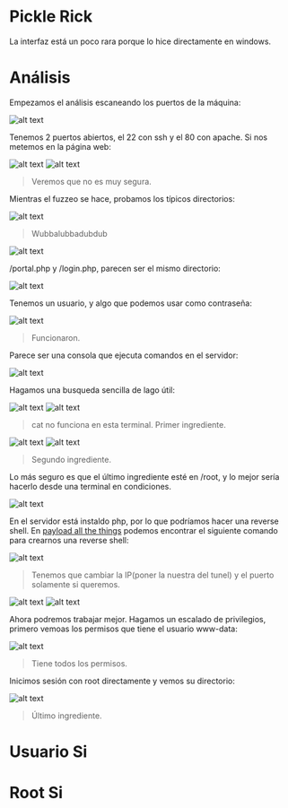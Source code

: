 # Pickle Rick

La interfaz está un poco rara porque lo hice directamente en windows.

# Análisis

Empezamos el análisis escaneando los puertos de la máquina:

![alt text](image.png)

Tenemos 2 puertos abiertos, el 22 con ssh y el 80 con apache. Si nos metemos en la página web:

![alt text](image-1.png)
![alt text](image-2.png)
> Veremos que no es muy segura.

Mientras el fuzzeo se hace, probamos los típicos directorios:

![alt text](image-3.png)
> Wubbalubbadubdub

![alt text](image-4.png)

/portal.php y /login.php, parecen ser el mismo directorio:

![alt text](image-5.png)

Tenemos un usuario, y algo que podemos usar como contraseña:

![alt text](image-6.png)
> Funcionaron.

Parece ser una consola que ejecuta comandos en el servidor:

![alt text](image-7.png)

Hagamos una busqueda sencilla de lago útil:

![alt text](image-8.png)
![alt text](image-9.png)
> cat no funciona en esta terminal.
> Primer ingrediente.

![alt text](image-10.png)
![alt text](image-11.png)
> Segundo ingrediente.

Lo más seguro es que el último ingrediente esté en /root, y lo mejor sería hacerlo desde una terminal en condiciones.

![alt text](image-12.png)

En el servidor está instaldo php, por lo que podríamos hacer una reverse shell. En [payload all the things](https://github.com/swisskyrepo/PayloadsAllTheThings/blob/master/Methodology%20and%20Resources/Reverse%20Shell%20Cheatsheet.md) podemos encontrar el siguiente comando para crearnos una reverse shell:

![alt text](image-13.png)
> Tenemos que cambiar la IP(poner la nuestra del tunel) y el puerto solamente si queremos.

![alt text](image-14.png)
![alt text](image-15.png)

Ahora podremos trabajar mejor. Hagamos un escalado de privilegios, primero vemoas los permisos que tiene el usuario www-data:

![alt text](image-16.png)
> Tiene todos los permisos.

Inicimos sesión con root directamente y vemos su directorio:

![alt text](image-17.png)
> Último ingrediente.

# Usuario Si

# Root Si